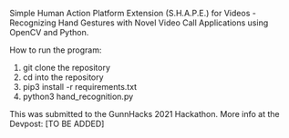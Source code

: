 Simple Human Action Platform Extension (S.H.A.P.E.) for Videos - Recognizing Hand Gestures with Novel Video Call Applications using OpenCV and Python.

How to run the program:

1. git clone the repository
2. cd into the repository
3. pip3 install -r requirements.txt
4. python3 hand_recognition.py

This was submitted to the GunnHacks 2021 Hackathon. More info at the Devpost: [TO BE ADDED]
